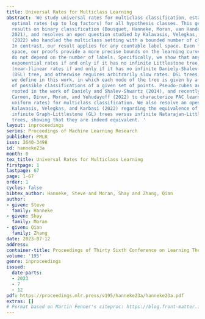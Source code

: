 ```yaml
---
title: Universal Rates for Multiclass Learning
abstract: 'We study universal rates for multiclass classification, establishing the
  optimal rates (up to log factors) for all hypothesis classes. This generalizes previous
  results on binary classification (Bousquet, Hanneke, Moran, van Handel, and Yehudayoff,
  2021), and resolves an open question studied by Kalavasis, Velegkas, and Karbasi
  (2022) who handled the multiclass setting with a bounded number of class labels.
  In contrast, our result applies for any countable label space. Even for finite label
  space, our proofs provide a more precise bounds on the learning curves, as they
  do not depend on the number of labels. Specifically, we show that any class admits
  exponential rates if and only if it has no infinite Littlestone tree, and admits
  (near-)linear rates if and only if it has no infinite Daniely-Shalev-Shwartz-Littleston
  (DSL) tree, and otherwise requires arbitrarily slow rates. DSL trees are a new structure
  we define in this work, in which each node of the tree is given by a pseudo-cube
  of possible classifications of a given set of points. Pseudo-cubes are a structure,
  rooted in the work of Daniely and Shalev-Shwartz (2014), and recently shown by Brukhim,
  Carmon, Dinur, Moran, and Yehudayoff (2022) to characterize PAC learnability (i.e.,
  uniform rates) for multiclass classification. We also resolve an open question of
  Kalavasis, Velegkas, and Karbasi (2022) regarding the equivalence of classes having
  infinite Graph-Littlestone (GL) trees versus infinite Natarajan-Littlestone (NL)
  trees, showing that they are indeed equivalent. '
layout: inproceedings
series: Proceedings of Machine Learning Research
publisher: PMLR
issn: 2640-3498
id: hanneke23a
month: 0
tex_title: Universal Rates for Multiclass Learning
firstpage: 1
lastpage: 67
page: 1-67
order: 1
cycles: false
bibtex_author: Hanneke, Steve and Moran, Shay and Zhang, Qian
author:
- given: Steve
  family: Hanneke
- given: Shay
  family: Moran
- given: Qian
  family: Zhang
date: 2023-07-12
address: 
container-title: Proceedings of Thirty Sixth Conference on Learning Theory
volume: '195'
genre: inproceedings
issued:
  date-parts:
  - 2023
  - 7
  - 12
pdf: https://proceedings.mlr.press/v195/hanneke23a/hanneke23a.pdf
extras: []
# Format based on Martin Fenner's citeproc: https://blog.front-matter.io/posts/citeproc-yaml-for-bibliographies/
---
```

